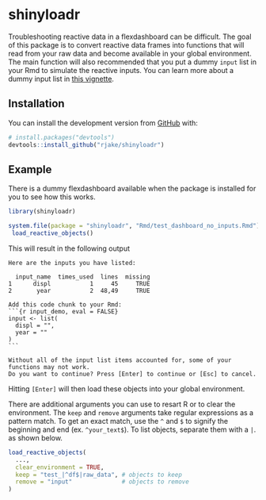 
<!-- README.md is generated from README.Rmd. Please edit that file -->
shinyloadr
==========

<!-- badges: start -->
<!-- badges: end -->
Troubleshooting reactive data in a flexdashboard can be difficult. The goal of this package is to convert reactive data frames into functions that will read from your raw data and become available in your global environment. The main function will also recommended that you put a dummy `input` list in your Rmd to simulate the reactive inputs. You can learn more about a dummy input list in [this vignette](../articles/tips-and-tricks.html).

Installation
------------

<!--  
  You can install the released version of `shinyloadr` from [CRAN](https://CRAN.R-project.org) with:
  
  ``` r
  install.packages("shinyloadr")
  ```

-->
You can install the development version from [GitHub](https://github.com/rjake/shinyloadr) with:

``` r
# install.packages("devtools")
devtools::install_github("rjake/shinyloadr")
```

Example
-------

There is a dummy flexdashboard available when the package is installed for you to see how this works.

``` r
library(shinyloadr)

system.file(package = "shinyloadr", "Rmd/test_dashboard_no_inputs.Rmd") %>% 
 load_reactive_objects()
```

This will result in the following output

    Here are the inputs you have listed:

      input_name  times_used  lines  missing
    1      displ           1     45     TRUE
    2       year           2  48,49     TRUE

    Add this code chunk to your Rmd:
    ```{r input_demo, eval = FALSE}
    input <- list(
      displ = "",
      year = ""
    )
    ```

    Without all of the input list items accounted for, some of your functions may not work.
    Do you want to continue? Press [Enter] to continue or [Esc] to cancel.

Hitting `[Enter]` will then load these objects into your global environment.

There are additional arguments you can use to resart R or to clear the environment. The `keep` and `remove` arguments take regular expressions as a pattern match. To get an exact match, use the `^` and `$` to signify the beginning and end (ex. `^your_text$`). To list objects, separate them with a `|`. as shown below.

``` r
load_reactive_objects(
  ...,
  clear_environment = TRUE, 
  keep = "test_|^df$|raw_data", # objects to keep
  remove = "input"              # objects to remove 
)
```
